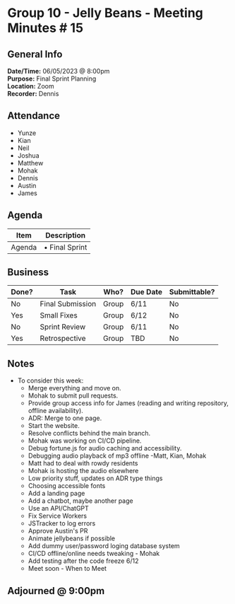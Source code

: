 # Group 10 - Jelly Beans - Meeting Minutes # 15

## General Info

**Date/Time:** 06/05/2023 @ 8:00pm <br>
**Purpose:** Final Sprint Planning <br>
**Location:** Zoom <br>
**Recorder:** Dennis <br>

## Attendance

- Yunze
- Kian
- Neil
- Joshua
- Matthew
- Mohak
- Dennis
- Austin
- James

## Agenda

| Item   | Description    |
| ------ | -------------- |
| Agenda | • Final Sprint |

## Business

| Done? | Task             | Who?  | Due Date | Submittable? |
| ----- | ---------------- | ----- | -------- | ------------ |
| No    | Final Submission | Group | 6/11     | No           |
| Yes   | Small Fixes      | Group | 6/12     | No           |
| No    | Sprint Review    | Group | 6/11     | No           |
| Yes   | Retrospective    | Group | TBD      | No           |

## Notes

- To consider this week:
  - Merge everything and move on.
  - Mohak to submit pull requests.
  - Provide group access info for James (reading and writing repository, offline availability).
  - ADR: Merge to one page.
  - Start the website.
  - Resolve conflicts behind the main branch.
  - Mohak was working on CI/CD pipeline.
  - Debug fortune.js for audio caching and accessibility.
  - Debugging audio playback of mp3 offline
    -Matt, Kian, Mohak
  - Matt had to deal with rowdy residents
  - Mohak is hosting the audio elsewhere
  - Low priority stuff, updates on ADR type things
  - Choosing accessible fonts
  - Add a landing page
  - Add a chatbot, maybe another page
  - Use an API/ChatGPT
  - Fix Service Workers
  - JSTracker to log errors
  - Approve Austin's PR
  - Animate jellybeans if possible
  - Add dummy user/password loging database system
  - CI/CD offline/online needs tweaking - Mohak
  - Add testing after the code freeze 6/12
  - Meet soon - When to Meet

## Adjourned @ 9:00pm
